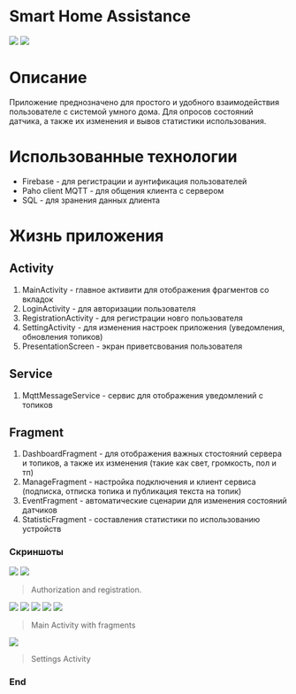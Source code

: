 # Smart Home Assistance

![](https://upload.wikimedia.org/wikipedia/commons/3/34/Android_Studio_icon.svg) 
![](https://img.shields.io/github/release/pandao/editor.md.svg) 



# Описание
Приложение преднозначено для простого и удобного взаимодействия пользователе с системой умного дома. Для опросов состояний датчика, а также их изменения и вывов статистики использования.

# Использованные технологии
-  Firebase \- для регистрации и аунтификация пользователей
- Paho client MQTT \- для общения клиента с сервером
- SQL \- для зранения данных длиента


# Жизнь приложения 
## Аctivity
1. MainActivity - главное активити для отображения фрагментов со вкладок 
2. LoginActivity - для авторизации пользователя
3. RegistrationActivity - для регистрации новго пользователя
3. SettingActivity - для изменения настроек приложения (уведомления, обновления топиков)
4. PresentationScreen - экран приветсвования пользователя

## Service
1. MqttMessageService - сервис для отображения уведомлений с топиков

## Fragment
1. DashboardFragment - для отображения важных стостояний сервера и топиков, а также их изменения (такие как свет, громкость, пол и тп)
2. ManageFragment - настройка подключения и клиент сервиса (подписка, отписка  топика и публикация текста на топик)
3. EventFragment - автоматические сценарии для изменения состояний датчиков
4. StatisticFragment - составления статистики по использованию устройств



### Скриншоты

![](https://github.com/SmartHome-Assistance/MQTT/scr/1.jpg) ![](https://github.com/SmartHome-Assistance/MQTT/scr/2.jpg)

> Authorization and registration.

![](https://github.com/SmartHome-Assistance/MQTT/scr/8.jpg) ![](https://github.com/SmartHome-Assistance/MQTT/scr/3.jpg) ![](https://github.com/SmartHome-Assistance/MQTT/scr/4.jpg) ![](https://github.com/SmartHome-Assistance/MQTT/scr/5.jpg) ![](https://github.com/SmartHome-Assistance/MQTT/scr/6.jpg)

> Main Activity with fragments

![](https://github.com/SmartHome-Assistance/MQTT/scr/7.jpg)

> Settings Activity


### End